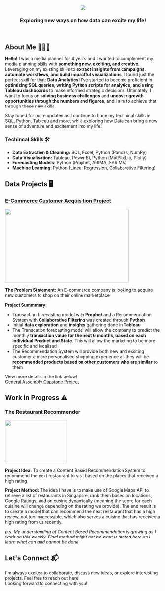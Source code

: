 <h1 align="center">
    <img src="https://readme-typing-svg.herokuapp.com/?font=Righteous&size=35&center=true&vCenter=true&width=500&height=70&duration=3500&lines=Hi+There!+👋;+I'm+Jing+Yi!;+Welcome+to+my+GitHub+page!" />
</h1>
<h3 align="center">Exploring new ways on how data can excite my life!</h3>
<br/>

## About Me 👨🏻‍💻

**Hello!**
I was a media planner for 4 years and I wanted to complement my media planning skills with **something new, exciting, and creative**. Leveraging on my existing skills to **extract insights from campaigns, automate workflows, and build impactful visualizations**, I found just the perfect skill for that: **Data Analytics!** I've started to become proficient in **optimizing SQL queries, writing Python scripts for analytics, and using Tableau dashboards** to make informed strategic decisions. Ultimately, I want to focus on **solving business challenges** and **uncover growth opportunities through the numbers and figures**, and I aim to achieve that through these new skills.

Stay tuned for more updates as I continue to hone my technical skills in SQL, Python, Tableau and more, while exploring how Data can bring a new sense of adventure and excitement into my life!

### Techincal Skills 🛠️

- **Data Extraction & Cleaning:** SQL, Excel, Python (Pandas, NumPy)
- **Data Visualisation:** Tableau, Power BI, Python (MatPlotLib, Plotly)
- **Forecasting Models:** Python (Prophet, ARIMA, SARIMA)
- **Machine Learning:** Python (Linear Regression, Collaborative Filtering) 


## Data Projects 🖥️

### <u>[E-Commerce Customer Acquisition Project](https://github.com/MatthiasJY/GA_Capstone)</u>

<img src="https://i.giphy.com/media/v1.Y2lkPTc5MGI3NjExY3BrcWN1OWJlZnZkY2J6OWNraHNscWx1d2lwZmhvdXNpaHBlaGZ4bCZlcD12MV9pbnRlcm5hbF9naWZfYnlfaWQmY3Q9Zw/6xEEzPgehze0DBsyX6/giphy.gif" width="400" height="240" />

**The Problem Statement:** An E-commerce company is looking to acquire new customers to shop on their online marketplace<br/> 

**Project Summmary:** 
- Transaction forecasting model with **Prophet** and a Recommendation System with **Collaborative Filtering** was created through **Python**
- Initial **data exploration** and **insights** gathering done in **Tableau**
- The Transcation forecasting model will allow the company to predict the monthly **transaction value for the next 6 months, based on each individual Product and State**. This will allow the marketing to be more specific and localised
- The Recommendation System will provide both new and exsiting customer a more personalised shopping experience as they will be **recommended products based on other customers who are similar** to them

View more details in the link below!<br/>
[General Assembly Capstone Project](https://github.com/MatthiasJY/GA_Capstone)


## Work in Progress ⚠️

### The Restaurant Recommender

<img src="https://i.giphy.com/media/v1.Y2lkPTc5MGI3NjExaGN1M2doZjA5NGdnNGhzY200cnpraW4zYXpqY20wbHZsbDRxZ3d5YiZlcD12MV9pbnRlcm5hbF9naWZfYnlfaWQmY3Q9Zw/12uXi1GXBibALC/giphy.gif" width="200" height="140" />

**Project Idea:** To create a Content Based Recommendation System to recommend the next restaurant to visit based on the places that received a high rating<br/> 

**Project Method:** The idea I have is to make use of Google Maps API to retrieve a list of restaurants in Singapore, rank them based on locations, Google Ratings, and on cusine dynamically (meaning the score for each cuisine will change depending on the rating we provide). The end result is to create a model that can recommend the next restaurant that has a high review, not too inaccessible, which also serves a cuisine that has received a high rating from us recently. 

*p.s. My understanding of Content Based Recommendation is growing as I work on this weekly. Final method might not be what is stated here as I learn what can and cannot be done.* 


## Let's Connect 📬

I'm always excited to collaborate, discuss new ideas, or explore interesting projects. Feel free to reach out here!<br/>
Looking forward to connecting with you!
